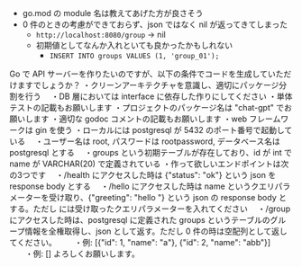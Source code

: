 - go.mod の module 名は教えてあげた方が良さそう
- 0 件のときの考慮ができておらず、json ではなく nil が返ってきてしまった
  - `http://localhost:8080/group` -> nil
  - 初期値としてなんか入れといても良かったかもしれない
    - `INSERT INTO groups VALUES (1, 'group_01');`


Go で API サーバーを作りたいのですが、以下の条件でコードを生成していただけますでしょうか？
・クリーンアーキテクチャを意識し、適切にパッケージ分割を行う
　・DB 層においては interface に依存した作りにしてください
・単体テストの記載もお願いします
・プロジェクトのパッケージ名は "chat-gpt" でお願いします
・適切な godoc コメントの記載もお願いします
・web フレームワークは gin を使う
・ローカルには postgresql が 5432 のポート番号で起動している
　・ユーザー名は root, パスワードは rootpassword, データベース名は postgresql とする
　・groups という初期テーブルが存在しており、id が int で name が VARCHAR(20) で定義されている
・作って欲しいエンドポイントは次の3つです
　・/health にアクセスした時は {"status": "ok"} という json を response body とする
　・/hello にアクセスした時は name というクエリパラメーターを受け取り、{"greeting": "hello <name>"} という json の response body とする。ただし <name> には受け取ったクエリパラメーターを入れてください
　・/group にアクセスした時は、postgresql に定義された groups というテーブルのグループ情報を全権取得し、json として返す。ただし 0 件の時は空配列として返してください。
　　・例: [{"id": 1, "name": "a"}, {"id": 2, "name": "abb"}]
　　・例: []
よろしくお願いします。
